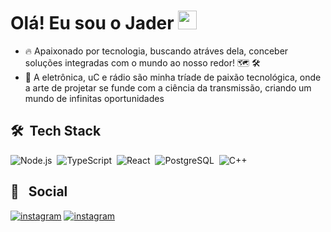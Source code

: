 <h1 align="left">Olá! Eu sou o Jader <img src="https://raw.githubusercontent.com/kaueMarques/kaueMarques/master/hi.gif" height="30px"> </h1>

- 🔥 Apaixonado por tecnologia, buscando atráves dela, conceber soluções integradas com o mundo ao nosso redor! 🗺 🛠
- 🗼 A eletrônica, uC e rádio são minha tríade de paixão tecnológica, onde a arte de projetar se funde com a ciência da transmissão, criando um mundo de infinitas oportunidades

## 🛠 &nbsp;Tech Stack

![Node.js](https://img.shields.io/badge/Node.js-43853D?style=for-the-badge&logo=node.js&logoColor=white)&nbsp;
![TypeScript](https://img.shields.io/badge/TypeScript-007ACC?style=for-the-badge&logo=typescript&logoColor=white)&nbsp;
![React](https://img.shields.io/badge/React-20232A?style=for-the-badge&logo=react&logoColor=61DAFB)&nbsp;
![PostgreSQL](https://img.shields.io/badge/-PostgreSQL-05122A?style=flat&logo=postgresql)&nbsp;
![C++](https://img.shields.io/badge/C%2B%2B-00599C?style=for-the-badge&logo=c%2B%2B&logoColor=white)&nbsp;


## 👥 &nbsp; Social
[![instagram](https://img.shields.io/badge/Instagram-E4405F?style=for-the-badge&logo=instagram&logoColor=white)](https://www.instagram.com/Jader.JS/)
[![instagram](https://img.shields.io/badge/LinkedIn-0077B5?style=for-the-badge&logo=linkedin&logoColor=white)](https://www.linkedin.com/in/jader-jose)

